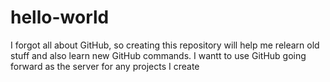 # hello-world
I forgot all about GitHub, so creating this repository will help me relearn old stuff and also learn new GitHub commands.
I wantt to use GitHub going forward as the server for any projects I create

